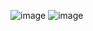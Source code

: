 ![image](https://github.com/user-attachments/assets/2fdf7265-3f8e-4d49-80ae-70cb9dd7bda1)
![image](https://github.com/user-attachments/assets/034f4545-9863-4505-a576-f016a32d621b)
